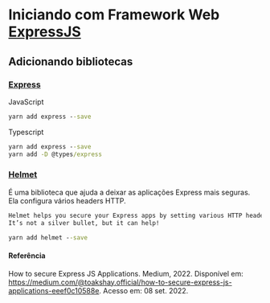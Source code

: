 # Iniciando com Framework Web [ExpressJS](https://expressjs.com/pt-br/)

## Adicionando bibliotecas

### [Express](https://expressjs.com/pt-br/starter/installing.html)

JavaScript

```cmd
yarn add express --save
```

Typescript

```cmd
yarn add express --save
yarn add -D @types/express
```

### [Helmet](https://helmetjs.github.io/)

É uma biblioteca que ajuda a deixar as aplicações Express mais seguras. Ela configura vários headers HTTP.

```txt
Helmet helps you secure your Express apps by setting various HTTP headers. 
It’s not a silver bullet, but it can help!
```

```cmd
yarn add helmet --save
```

#### Referência

How to secure Express JS Applications. Medium, 2022. Disponível em: <https://medium.com/@toakshay.official/how-to-secure-express-js-applications-eeef0c10588e>. Acesso em: 08 set. 2022.
